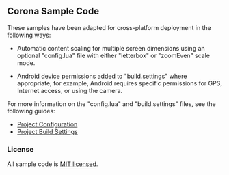 
## Corona Sample Code

These samples have been adapted for cross-platform deployment in the following ways:

* Automatic content scaling for multiple screen dimensions using an optional "config.lua" file with either "letterbox" or "zoomEven" scale mode.

* Android device permissions added to "build.settings" where appropriate; for example, Android requires specific permissions for GPS, Internet access, or using the camera.

For more information on the "config.lua" and "build.settings" files, see the following guides:

* [Project Configuration](https://docs.coronalabs.com/guide/basics/configSettings/index.html) 
* [Project Build Settings](https://docs.coronalabs.com/guide/distribution/buildSettings/index.html)

### License

All sample code is [MIT licensed](https://www.coronalabs.com/links/code/license).
